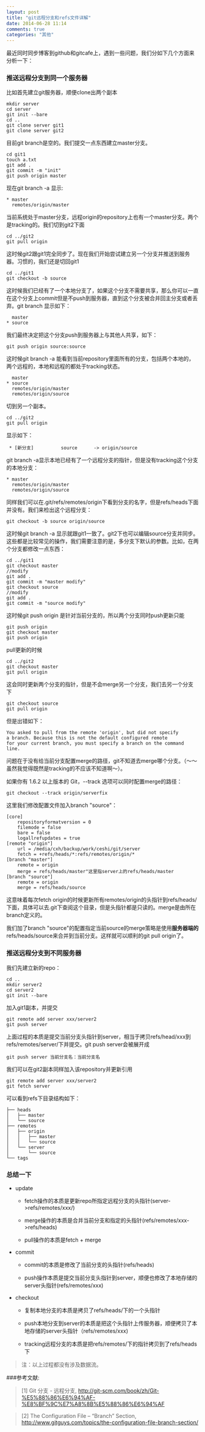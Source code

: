 ```yaml
---
layout: post
title: "git远程分支和refs文件详解"
date: 2014-06-28 11:14
comments: true
categories: "其他"
---
```


  最近同时同步博客到github和gitcafe上，遇到一些问题，我们分如下几个方面来分析一下：

### 推送远程分支到同一个服务器

  比如首先建立git服务器，顺便clone出两个副本

	mkdir server
	cd server
	git init --bare
	cd ..
	git clone server git1
	git clone server git2

  目前git branch是空的。我们提交一点东西建立master分支。

	cd git1
	touch a.txt
	git add .
	git commit -m "init"
	git push origin master

  现在git branch -a 显示:

	* master
	  remotes/origin/master

  当前系统处于master分支，远程origin的repository上也有一个master分支。两个是tracking的。我们切到git2下面

	cd ../git2
	git pull origin

  这时候git2跟git1完全同步了。现在我们开始尝试建立另一个分支并推送到服务器。习惯的，我们还是切回git1

	cd ../git1
	git checkout -b source

  这时候我们已经有了一个本地分支了，如果这个分支不需要共享，那么你可以一直在这个分支上commit但是不push到服务器，直到这个分支被合并回主分支或者丢弃。git branch 显示如下：

	  master
	* source

<!--more-->

  我们最终决定把这个分支push到服务器上与其他人共享，如下：

	git push origin source:source

  这时候git branch -a 能看到当前repository里面所有的分支，包括两个本地的，两个远程的，本地和远程的都处于tracking状态。

	  master
	* source
	  remotes/origin/master
	  remotes/origin/source

  切到另一个副本。
	
	cd ../git2
	git pull origin

  显示如下：

	 * [新分支]          source      -> origin/source

  git branch -a显示本地已经有了一个远程分支的指针，但是没有tracking这个分支的本地分支：

	* master
	  remotes/origin/master
	  remotes/origin/source

  同样我们可以在.git/refs/remotes/origin下看到分支的名字，但是refs/heads下面并没有。我们来检出这个远程分支：
	
	git checkout -b source origin/source

  这时候git branch -a 显示就跟git1一致了。git2下也可以编辑source分支并同步。这些都是比较常见的操作，我们需要注意的是，多分支下默认的参数。比如，在两个分支都修改一点东西：

	cd ../git1
	git checkout master
	//modify 
	git add .
	git commit -m "master modify"
	git checkout source
	//modify
	git add .
	git commit -m "source modify"

  这时候git push origin 是针对当前分支的，所以两个分支同时push更新只能
	
	git push origin
	git checkout master
	git push origin

  pull更新的时候
	
	cd ../git2
	git checkout master
	git pull origin

  这会同时更新两个分支的指针，但是不会merge另一个分支，我们去另一个分支下

	git checkout source
	git pull origin

  但是出错如下：

	You asked to pull from the remote 'origin', but did not specify
	a branch. Because this is not the default configured remote
	for your current branch, you must specify a branch on the command line.

  问题在于没有给当前分支配置merge的路径，git不知道去merge哪个分支。（～～虽然我觉得既然是tracking的不应该不知道啊～）。

  如果你有 1.6.2 以上版本的 Git，--track 选项可以同时配置merge的路径：
	
	git checkout --track origin/serverfix

  这里我们修改配置文件加入branch "source"：

	[core]
		repositoryformatversion = 0
		filemode = false
		bare = false
		logallrefupdates = true
	[remote "origin"]
		url = /media/cxh/backup/work/ceshi/git/server
		fetch = +refs/heads/*:refs/remotes/origin/*
	[branch "master"]
		remote = origin
		merge = refs/heads/master"这里指server上的refs/heads/master
	[branch "source"]
		remote = origin
	    merge = refs/heads/source

  这意味着每次fetch origin的时候更新所有remotes/origin的头指针到refs/heads/下面，具体可以去.git下查阅这个目录，但是头指针都是只读的。merge是由所在branch定义的。

  我们加了branch "source"的配置指定当前source的merge策略是使用**服务器端的**refs/heads/source来合并到当前分支。这样就可以顺利的git pull origin了。

### 推送远程分支到不同服务器

  我们先建立新的repo：

	cd ..
	mkdir server2
	cd server2
	git init --bare
  
  加入git1副本，并提交

	git remote add server xxx/server2
	git push server

  上面过程的本质是提交当前分支头指针到server，相当于拷贝refs/head/xxx到refs/remotes/server/下并提交。git push server会被展开成

	git push server 当前分支名：当前分支名

  我们可以在git2副本同样加入该repository并更新引用

	git remote add server xxx/server2
  	git fetch server

  可以看到refs下目录结构如下：

	├── heads
	│   ├── master
	│   └── source
	├── remotes
	│   ├── origin
	│   │   ├── master
	│   │   └── source
	│   └── server
	│       └── source
	└── tags

### 总结一下

* update

	- fetch操作的本质是更新repo所指定远程分支的头指针(server->refs/remotes/xxx/)

	- merge操作的本质是合并当前分支和指定的头指针(refs/remotes/xxx->refs/heads)
	
	- pull操作的本质是fetch + merge

* commit
	
	- commit的本质是修改了当前分支的头指针(refs/heads)
	
	- push操作本质是提交当前分支头指针到server，顺便也修改了本地存储的server头指针(refs/remotes/xxx)

* checkout
	
	- 复制本地分支的本质是拷贝了refs/heads/下的一个头指针
	
	- push本地分支到server的本质是把这个头指针上传服务器，顺便拷贝了本地存储的server头指针（refs/remotes/xxx)
	
	- tracking远程分支的本质是把refs/remotes/下的指针拷贝到了refs/heads下

> 注：以上过程都没有涉及数据流。

[1]:http://git-scm.com/book/zh/Git-%E5%88%86%E6%94%AF-%E8%BF%9C%E7%A8%8B%E5%88%86%E6%94%AF "Git 分支 - 远程分支"
[2]: http://www.gitguys.com/topics/the-configuration-file-branch-section/ "The Configuration File – “Branch” Section"


###参考文献:

>\[1] Git 分支 - 远程分支, <http://git-scm.com/book/zh/Git-%E5%88%86%E6%94%AF-%E8%BF%9C%E7%A8%8B%E5%88%86%E6%94%AF>

>\[2] The Configuration File – “Branch” Section, <http://www.gitguys.com/topics/the-configuration-file-branch-section/>
